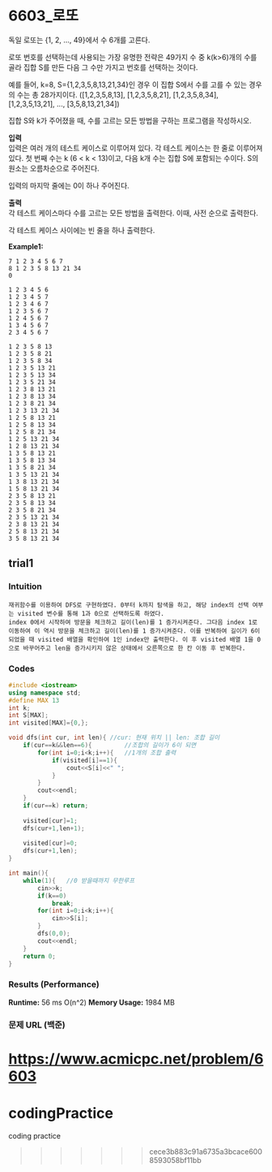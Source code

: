 # 6603_로또 

독일 로또는 {1, 2, ..., 49}에서 수 6개를 고른다.

로또 번호를 선택하는데 사용되는 가장 유명한 전략은 49가지 수 중 k(k>6)개의 수를 골라 집합 S를 만든 다음 그 수만 가지고 번호를 선택하는 것이다.

예를 들어, k=8, S={1,2,3,5,8,13,21,34}인 경우 이 집합 S에서 수를 고를 수 있는 경우의 수는 총 28가지이다. ([1,2,3,5,8,13], [1,2,3,5,8,21], [1,2,3,5,8,34], [1,2,3,5,13,21], ..., [3,5,8,13,21,34])

집합 S와 k가 주어졌을 때, 수를 고르는 모든 방법을 구하는 프로그램을 작성하시오.    

**입력**  
입력은 여러 개의 테스트 케이스로 이루어져 있다. 각 테스트 케이스는 한 줄로 이루어져 있다. 첫 번째 수는 k (6 < k < 13)이고, 다음 k개 수는 집합 S에 포함되는 수이다. S의 원소는 오름차순으로 주어진다.

입력의 마지막 줄에는 0이 하나 주어진다.    

**출력**  
각 테스트 케이스마다 수를 고르는 모든 방법을 출력한다. 이때, 사전 순으로 출력한다.

각 테스트 케이스 사이에는 빈 줄을 하나 출력한다.

**Example1:**   
```
7 1 2 3 4 5 6 7
8 1 2 3 5 8 13 21 34
0

1 2 3 4 5 6
1 2 3 4 5 7
1 2 3 4 6 7
1 2 3 5 6 7
1 2 4 5 6 7
1 3 4 5 6 7
2 3 4 5 6 7

1 2 3 5 8 13
1 2 3 5 8 21
1 2 3 5 8 34
1 2 3 5 13 21
1 2 3 5 13 34
1 2 3 5 21 34
1 2 3 8 13 21
1 2 3 8 13 34
1 2 3 8 21 34
1 2 3 13 21 34
1 2 5 8 13 21
1 2 5 8 13 34
1 2 5 8 21 34
1 2 5 13 21 34
1 2 8 13 21 34
1 3 5 8 13 21
1 3 5 8 13 34
1 3 5 8 21 34
1 3 5 13 21 34
1 3 8 13 21 34
1 5 8 13 21 34
2 3 5 8 13 21
2 3 5 8 13 34
2 3 5 8 21 34
2 3 5 13 21 34
2 3 8 13 21 34
2 5 8 13 21 34
3 5 8 13 21 34
```

## trial1
### Intuition
```
재귀함수를 이용하여 DFS로 구현하였다. 0부터 k까지 탐색을 하고, 해당 index의 선택 여부는 visited 변수를 통해 1과 0으로 선택하도록 하였다.
index 0에서 시작하여 방문을 체크하고 길이(len)를 1 증가시켜준다. 그다음 index 1로 이동하여 이 역시 방문을 체크하고 길이(len)를 1 증가시켜준다. 이를 반복하여 길이가 6이 되었을 때 visited 배열을 확인하여 1인 index만 출력한다. 이 후 visited 배열 1을 0으로 바꾸어주고 len을 증가시키지 않은 상태에서 오른쪽으로 한 칸 이동 후 반복한다.
```

### Codes  
```cpp
#include <iostream>
using namespace std;
#define MAX 13
int k;
int S[MAX];
int visited[MAX]={0,};

void dfs(int cur, int len){ //cur: 현재 위치 || len: 조합 길이
    if(cur==k&&len==6){         //조합의 길이가 6이 되면
        for(int i=0;i<k;i++){   //1개의 조합 출력
            if(visited[i]==1){
                cout<<S[i]<<" ";
            }
        }
        cout<<endl;
    }
    if(cur==k) return;
    
    visited[cur]=1;
    dfs(cur+1,len+1);
    
    visited[cur]=0;
    dfs(cur+1,len);
}

int main(){
    while(1){   //0 받을때까지 무한루프
        cin>>k;
        if(k==0) 
            break;
        for(int i=0;i<k;i++){
            cin>>S[i];
        }
        dfs(0,0);
        cout<<endl;
    }
    return 0;
}

```
### Results (Performance)  
**Runtime:**  56 ms O(n^2)
**Memory Usage:** 	1984 MB  


### 문제 URL (백준)  
https://www.acmicpc.net/problem/6603
=======
# codingPractice
coding practice
>>>>>>> cece3b883c91a6735a3bcace6008593058bf11bb
